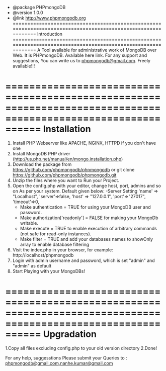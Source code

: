  * @package PHPmongoDB
 * @version 1.0.0
 * @link http://www.phpmongodb.org
==============================================================================================================
 Introduction
==============================================================================================================
 A Tool available for administrative work of MongoDB over Web. It is PHPmongoDB. Available here link.
 For any support and suggestions, You can write us to phpmongodb@gmail.com. Freely available!!! 

==============================================================================================================
Installation
==============================================================================================================
1. Install PHP Webserver like APACHE, NGINX, HTTPD if you don't have one
2. Install MongoDB PHP driver (http://us.php.net/manual/en/mongo.installation.php)
3. Download the package from https://github.com/phpmongodb/phpmongodb or git clone https://github.com/phpmongodb/phpmongodb.git
4. Unzip the files where you want to Run your Project.
5. Open the config.php with your editor, change host, port, admins and so on As per your system. Default given below:
   -Server Setting
     'name' => "Localhost",
     'server'=>false,
     'host' => "127.0.0.1",
     'port'=>"27017",
     'timeout'=>0,
   - Make authentication = TRUE for using your MongoDB user and password.
   - Make authorization['readonly'] = FALSE for making your MongoDb writable.
   - Make execute = TRUE to enable execution of arbitrary commands (not safe for read-only instances).
   - Make filter = TRUE and add your databases names to showOnly array to enable database filtering
6. Visit the index.php in your browser, for example: http://localhost/phpmongodb
7. Login with admin username and password, which is set "admin" and "admin" as default
8. Start Playing with your MongoDBs!

==============================================================================================================
Upgradation 
==============================================================================================================
1.Copy all files excluding config.php to your old version directory
2.Done!

For any help, suggesstions Please submit your Queries to : phpmongodb@gmail.com,nanhe.kumar@gmail.com
